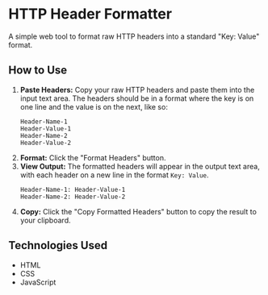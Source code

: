 # HTTP Header Formatter

A simple web tool to format raw HTTP headers into a standard "Key: Value" format.

## How to Use

1.  **Paste Headers:** Copy your raw HTTP headers and paste them into the input text area. The headers should be in a format where the key is on one line and the value is on the next, like so:
    ```
    Header-Name-1
    Header-Value-1
    Header-Name-2
    Header-Value-2
    ```
2.  **Format:** Click the "Format Headers" button.
3.  **View Output:** The formatted headers will appear in the output text area, with each header on a new line in the format `Key: Value`.
    ```
    Header-Name-1: Header-Value-1
    Header-Name-2: Header-Value-2
    ```
4.  **Copy:** Click the "Copy Formatted Headers" button to copy the result to your clipboard.

## Technologies Used

-   HTML
-   CSS
-   JavaScript
